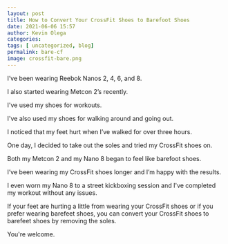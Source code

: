 ```yaml
--- 
layout: post 
title: How to Convert Your CrossFit Shoes to Barefoot Shoes
date: 2021-06-06 15:57
author: Kevin Olega 
categories:
tags: [ uncategorized, blog]
permalink: bare-cf 
image: crossfit-bare.png
--- 
```

I’ve been wearing Reebok Nanos 2, 4, 6, and 8.

I also started wearing Metcon 2’s recently. 

I've used my shoes for workouts.

I've also used my shoes for walking around and going out.

I noticed that my feet hurt when I’ve walked for over three hours. 

One day, I decided to take out the soles and tried my CrossFit shoes on. 

Both my Metcon 2 and my Nano 8 began to feel like barefoot shoes. 

I’ve been wearing my CrossFit shoes longer and I’m happy with the results. 

I even worn my Nano 8 to a street kickboxing session and I've completed my workout without any issues.

If your feet are hurting a little from wearing your CrossFit shoes or if you prefer wearing barefeet shoes, you can convert your CrossFit shoes to barefeet shoes by removing the soles.

You're welcome.
